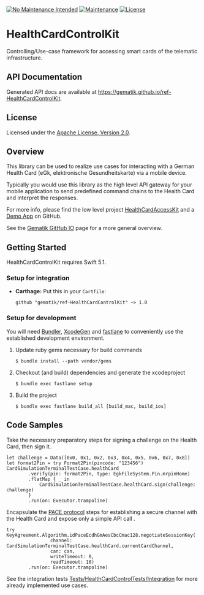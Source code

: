 
[![No Maintenance Intended](http://unmaintained.tech/badge.svg)](http://unmaintained.tech/)
[![Maintenance](https://img.shields.io/badge/Maintained%3F-no-red.svg)](https://bitbucket.org/lbesson/ansi-colors)
[![License](https://img.shields.io/badge/License-Apache%202.0-blue.svg)](https://opensource.org/licenses/Apache-2.0)


# HealthCardControlKit

Controlling/Use-case framework for accessing smart cards of the telematic infrastructure.

## API Documentation

Generated API docs are available at <https://gematik.github.io/ref-HealthCardControlKit>.

## License

Licensed under the [Apache License, Version 2.0](https://www.apache.org/licenses/LICENSE-2.0).

## Overview

This library can be used to realize use cases for interacting with a German Health Card
(eGk, elektronische Gesundheitskarte) via a mobile device.

Typically you would use this library as the high level API gateway for your mobile application
to send predefined command chains to the Health Card and interpret the responses.

For more info, please find the low level project [HealthCardAccessKit](https://github.com/gematik/ref-HealthCardAccessKit)
and a [Demo App](https://github.com/gematik/ref-OpenHealthCardApp-iOS) on GitHub.

See the [Gematik GitHub IO](https://gematik.github.io/) page for a more general overview.

## Getting Started

HealthCardControlKit requires Swift 5.1.

### Setup for integration

-   **Carthage:** Put this in your `Cartfile`:

        github "gematik/ref-HealthCardControlKit" ~> 1.0

### Setup for development

You will need [Bundler](https://bundler.io/), [XcodeGen](https://github.com/yonaskolb/XcodeGen)
and [fastlane](https://fastlane.tools) to conveniently use the established development environment.

1.  Update ruby gems necessary for build commands

        $ bundle install --path vendor/gems

2.  Checkout (and build) dependencies and generate the xcodeproject

        $ bundle exec fastlane setup

3.  Build the project

        $ bundle exec fastlane build_all [build_mac, build_ios]

## Code Samples

Take the necessary preparatory steps for signing a challenge on the Health Card, then sign it.

    let challenge = Data([0x0, 0x1, 0x2, 0x3, 0x4, 0x5, 0x6, 0x7, 0x8])
    let format2Pin = try Format2Pin(pincode: "123456")
    CardSimulationTerminalTestCase.healthCard
            .verify(pin: format2Pin, type: EgkFileSystem.Pin.mrpinHome)
            .flatMap { _ in
                CardSimulationTerminalTestCase.healthCard.sign(challenge: challenge)
            }
            .run(on: Executor.trampoline)

Encapsulate the [PACE protocol](https://www.bsi.bund.de/DE/Publikationen/TechnischeRichtlinien/tr03110/index_htm.html)
steps for establishing a secure channel with the Health Card and expose only a simple API call .

    try KeyAgreement.Algorithm.idPaceEcdhGmAesCbcCmac128.negotiateSessionKey(
                    channel: CardSimulationTerminalTestCase.healthCard.currentCardChannel,
                    can: can,
                    writeTimeout: 0,
                    readTimeout: 10)
            .run(on: Executor.trampoline)

See the integration tests [Tests/HealthCardControlTests/Integration](../../Tests/HealthCardControlTests/Integration)
for more already implemented use cases.
